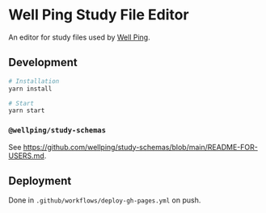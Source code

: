 # Well Ping Study File Editor

An editor for study files used by [Well Ping](https://github.com/wellping/wellping).

## Development

```bash
# Installation
yarn install

# Start
yarn start
```

### `@wellping/study-schemas`

See https://github.com/wellping/study-schemas/blob/main/README-FOR-USERS.md.

## Deployment

Done in `.github/workflows/deploy-gh-pages.yml` on push.
